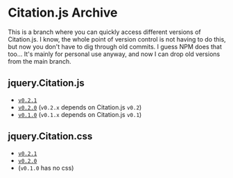 # Citation.js Archive

This is a branch where you can quickly access different versions of Citation.js. I know, the whole point of version control is not having to do this, but now you don't have to dig through old commits. I guess NPM does that too... It's mainly for personal use anyway, and now I can drop old versions from the main branch.

## jquery.Citation.js

* [`v0.2.1`](https://github.com/larsgw/citation.js-form/tree/archive/js/jquery.citation-0.2.1.js)
* [`v0.2.0`](https://github.com/larsgw/citation.js-form/tree/archive/js/jquery.citation-0.2.0.js) (`v0.2.x` depends on Citation.js `v0.2`)
* [`v0.1.0`](https://github.com/larsgw/citation.js-form/tree/archive/js/jquery.citation-0.1.0.js) (`v0.1.x` depends on Citation.js `v0.1`)

## jquery.Citation.css

* [`v0.2.1`](https://github.com/larsgw/citation.js-form/tree/archive/css/jquery.citation-0.2.1.css)
* [`v0.2.0`](https://github.com/larsgw/citation.js-form/tree/archive/css/.citation-0.2.0.css)
* (`v0.1.0` has no css)